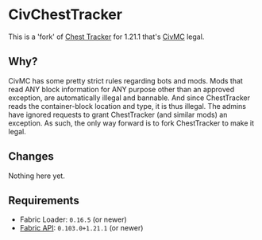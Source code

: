 # CivChestTracker

This is a 'fork' of [Chest Tracker](https://modrinth.com/mod/chest-tracker) for 1.21.1 that's [CivMC](https://civmc.net)
legal.

## Why?

CivMC has some pretty strict rules regarding bots and mods. Mods that read ANY block information for ANY purpose other
than an approved exception, are automatically illegal and bannable. And since ChestTracker reads the container-block
location and type, it is thus illegal. The admins have ignored requests to grant ChestTracker (and similar mods) an
exception. As such, the only way forward is to fork ChestTracker to make it legal.

## Changes

Nothing here yet.

## Requirements

- Fabric Loader: `0.16.5` (or newer)
- [Fabric API](https://modrinth.com/mod/fabric-api): `0.103.0+1.21.1` (or newer)
